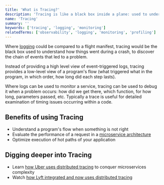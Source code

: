 ```yaml
---
title: 'What is Tracing?'
description: 'Tracing is like a black box inside a plane: used to understand how things went during a crash.'
name: 'Tracing'
summary: ''
keywords: ['tracing', 'logging', 'monitoring']
relatedTerms: ['observability', 'logging', 'monitoring', 'profiling']
---
```


Where [logging](#logging 'What is Logging?') could be compared to a flight manifest, tracing would be the black box used to understand how things went during a crash, to discover the chain of events that led to a problem.

Instead of providing a high level view of event-triggered logs, tracing provides a low-level view of a program's flow (what triggered what in the program, in which order, how long did each step lasts).

Where logs can be used to monitor a service, tracing can be used to debug it when a problem occurs: how did we get there, which function, for how long, parameters passed, etc. Typically a trace is useful for detailed examination of timing issues occurring within a code.

## Benefits of using Tracing

- Understand a program's flow when something is not right
- Evaluate the performance of a request in a [microservice architecture](#microservice-architecture 'What is a Microservice architecture?')
- Optimize execution of hot paths of your application

## Digging deeper into Tracing

- Learn [how Uber uses distributed tracing](https://www.youtube.com/watch?v=EW9GjQNcyzI) to conquer microservices complexity
- Watch [how Lyft integrated and now uses distributed tracing](https://www.youtube.com/watch?v=URCLeycMrhU)
